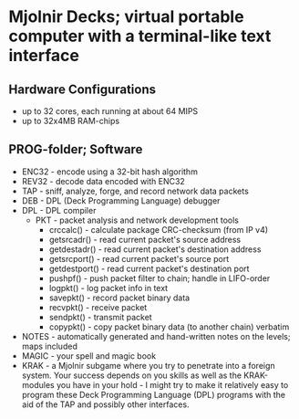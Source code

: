 # Mjolnir Decks; virtual portable computer with a terminal-like text interface

## Hardware Configurations
- up to 32 cores, each running at about 64 MIPS
- up to 32x4MB RAM-chips

## PROG-folder; Software
- ENC32             - encode using a 32-bit hash algorithm
- REV32             - decode data encoded with ENC32
- TAP               - sniff, analyze, forge, and record network data packets
- DEB               - DPL (Deck Programming Language) debugger
- DPL               - DPL compiler
  - PKT             - packet analysis and network development tools
    - crccalc()     - calculate package CRC-checksum (from IP v4)
    - getsrcadr()   - read current packet's source address
    - getdestadr()  - read current packet's destination address
    - getsrcport()  - read current packet's source port
    - getdestport() - read current packet's destination port
    - pushpf()      - push packet filter to chain; handle in LIFO-order
    - logpkt()      - log packet info in text
    - savepkt()     - record packet binary data
    - recvpkt()     - receive packet
    - sendpkt()     - transmit packet
    - copypkt()     - copy packet binary data (to another chain) verbatim
- NOTES             - automatically generated and hand-written notes on the
                      levels; maps included
- MAGIC             - your spell and magic book
- KRAK              - a Mjolnir subgame where you try to penetrate into a
                      foreign system. Your success depends on you skills as well
                      as the KRAK-modules you have in your hold - I might try
                      to make it relatively easy to program these Deck
                      Programming Language (DPL) programs with the aid of the
                      TAP and possibly other interfaces.

